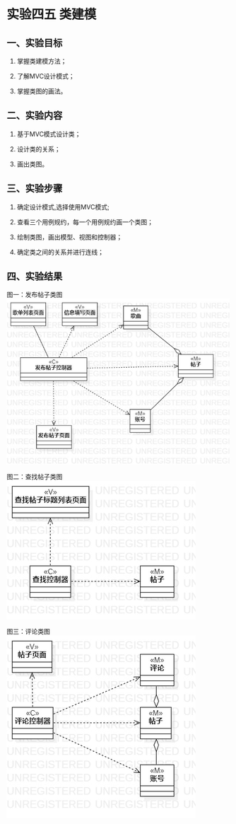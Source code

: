 # 实验四五 类建模

## 一、实验目标

1. 掌握类建模方法；

2. 了解MVC设计模式；

3. 掌握类图的画法。

## 二、实验内容

1. 基于MVC模式设计类；

2. 设计类的关系；

3. 画出类图。

## 三、实验步骤

1. 确定设计模式,选择使用MVC模式;

2. 查看三个用例规约，每一个用例规约画一个类图；

3. 绘制类图，画出模型、视图和控制器；

4. 确定类之间的关系并进行连线；


## 四、实验结果

图一：发布帖子类图
![发布帖子类图](./lab4+5.ClassDiagram1.jpg)

图二：查找帖子类图
![查找帖子类图](./lab4+5.ClassDiagram2.jpg)

图三：评论类图
![评论类图](./lab4+5.ClassDiagram3.jpg)
